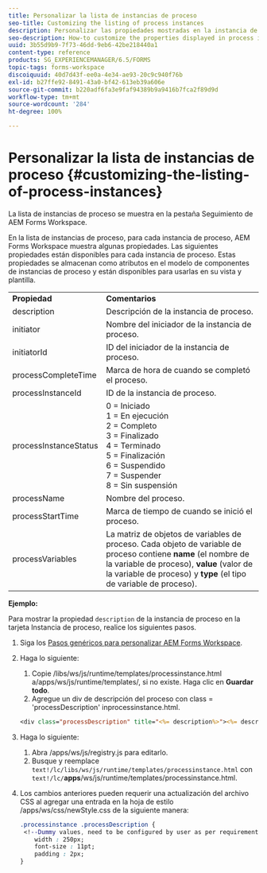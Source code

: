 ```yaml
---
title: Personalizar la lista de instancias de proceso
seo-title: Customizing the listing of process instances
description: Personalizar las propiedades mostradas en la instancia de proceso en AEM Forms Workspace.
seo-description: How-to customize the properties displayed in process instance in AEM Forms workspace.
uuid: 3b55d9b9-7f73-46dd-9eb6-42be218440a1
content-type: reference
products: SG_EXPERIENCEMANAGER/6.5/FORMS
topic-tags: forms-workspace
discoiquuid: 40d7d43f-ee0a-4e34-ae93-20c9c940f76b
exl-id: b27ffe92-8491-43a0-bf42-613eb39a606e
source-git-commit: b220adf6fa3e9faf94389b9a9416b7fca2f89d9d
workflow-type: tm+mt
source-wordcount: '284'
ht-degree: 100%

---
```


# Personalizar la lista de instancias de proceso {#customizing-the-listing-of-process-instances}

La lista de instancias de proceso se muestra en la pestaña Seguimiento de AEM Forms Workspace.

En la lista de instancias de proceso, para cada instancia de proceso, AEM Forms Workspace muestra algunas propiedades. Las siguientes propiedades están disponibles para cada instancia de proceso. Estas propiedades se almacenan como atributos en el modelo de componentes de instancias de proceso y están disponibles para usarlas en su vista y plantilla.

<table>
 <tbody>
  <tr>
   <td><strong>Propiedad</strong></td>
   <td><strong>Comentarios</strong></td>
  </tr>
  <tr>
   <td>description</td>
   <td>Descripción de la instancia de proceso.</td>
  </tr>
  <tr>
   <td>initiator</td>
   <td>Nombre del iniciador de la instancia de proceso.</td>
  </tr>
  <tr>
   <td>initiatorId</td>
   <td>ID del iniciador de la instancia de proceso.</td>
  </tr>
  <tr>
   <td>processCompleteTime</td>
   <td>Marca de hora de cuando se completó el proceso.</td>
  </tr>
  <tr>
   <td>processInstanceId</td>
   <td>ID de la instancia de proceso.</td>
  </tr>
  <tr>
   <td>processInstanceStatus</td>
   <td>0 = Iniciado<br /> 1 = En ejecución<br /> 2 = Completo<br /> 3 = Finalizado<br /> 4 = Terminado<br /> 5 = Finalización<br /> 6 = Suspendido<br /> 7 = Suspender<br /> 8 = Sin suspensión</td>
  </tr>
  <tr>
   <td>processName</td>
   <td>Nombre del proceso.</td>
  </tr>
  <tr>
   <td>processStartTime</td>
   <td>Marca de tiempo de cuando se inició el proceso.</td>
  </tr>
  <tr>
   <td>processVariables</td>
   <td>La matriz de objetos de variables de proceso. Cada objeto de variable de proceso contiene <strong>name</strong> (el nombre de la variable de proceso), <strong>value</strong> (valor de la variable de proceso) y<strong> type</strong> (el tipo de variable de proceso).</td>
  </tr>
 </tbody>
</table>

**Ejemplo:**

Para mostrar la propiedad `description` de la instancia de proceso en la tarjeta Instancia de proceso, realice los siguientes pasos.

1. Siga los [Pasos genéricos para personalizar AEM Forms Workspace](/help/forms/using/generic-steps-html-workspace-customization.md).
1. Haga lo siguiente:

   1. Copie /libs/ws/js/runtime/templates/processinstance.html a/apps/ws/js/runtime/templates/, si no existe. Haga clic en **Guardar todo**.
   1. Agregue un div de descripción del proceso con class = &#39;processDescription&#39; inprocessinstance.html.

   ```jsp
   <div class="processDescription" title="<%= description%>"><%= description%></div>
   ```

1. Haga lo siguiente:

   1. Abra /apps/ws/js/registry.js para editarlo.
   1. Busque y reemplace `text!/lc/libs/ws/js/runtime/templates/processinstance.html` con `text!/lc/`**apps**/ws/js/runtime/templates/processinstance.html.

1. Los cambios anteriores pueden requerir una actualización del archivo CSS al agregar una entrada en la hoja de estilo /apps/ws/css/newStyle.css de la siguiente manera:

   ```css
   .processinstance .processDescription {
    <!--Dummy values, need to be configured by user as per requirement as well as user can add or delete any property depending upon requirement-->
       width : 250px;
       font-size : 11pt;
       padding : 2px;
   }
   ```
